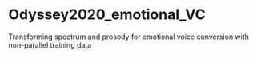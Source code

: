 # Odyssey2020_emotional_VC
Transforming spectrum and prosody for emotional voice conversion with non-parallel training data
